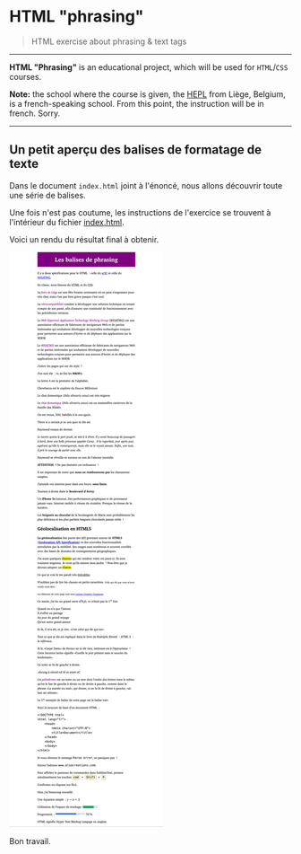 # HTML "phrasing"

> HTML exercise about phrasing & text tags

* * *

**HTML "Phrasing"** is an educational project, which will be used for `HTML`/`CSS` courses.

**Note:** the school where the course is given, the [HEPL](http://www.provincedeliege.be/hauteecole) from Liège, Belgium, is a french-speaking school. From this point, the instruction will be in french. Sorry.

* * *

## Un petit aperçu des balises de formatage de texte

Dans le document `index.html` joint à l'énoncé, nous allons découvrir toute une série de balises.

Une fois n'est pas coutume, les instructions de l'exercice se trouvent à l'intérieur du fichier [index.html](./index.html).

Voici un rendu du résultat final à obtenir.

![Rendu de la page](./img/rendu.webp "a title")

Bon travail.
